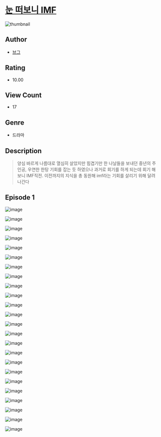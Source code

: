# [눈 떠보니 IMF](https://comic.naver.com/challenge/list?titleId=811333)
![thumbnail](https://image-comic.pstatic.net/user_contents_data/challenge_comic/2023/05/25/189543/upload_3616780153989247024_480x623.jpeg)

## Author
- [브그](https://comic.naver.com/artistTitle?id=189543)

## Rating
- 10.00

## View Count
- 17

## Genre
- 드라마

## Description
> 양심 바르게 나름대로 열심히 살았지만 힘겹기만 한 나날들을 보내던 중년의 주인공, 우연한 한탕 기회를 잡는 듯 하였으나 과거로 회기를 하게 되는데 회기 해 보니 IMF직전. 이전까지의 지식을 총 동원해 imf라는 기회를 살리기 위해 달려 나간다


## Episode 1
![image](https://image-comic.pstatic.net/user_contents_data/challenge_comic/2023/05/25/189543/upload_3617294536435589681.jpeg)

![image](https://image-comic.pstatic.net/user_contents_data/challenge_comic/2023/05/25/189543/upload_7365408712887264824.jpeg)

![image](https://image-comic.pstatic.net/user_contents_data/challenge_comic/2023/05/25/189543/upload_7090181358059021113.jpeg)

![image](https://image-comic.pstatic.net/user_contents_data/challenge_comic/2023/05/25/189543/upload_3834871387066294578.jpeg)

![image](https://image-comic.pstatic.net/user_contents_data/challenge_comic/2023/05/25/189543/upload_3832626372592821048.jpeg)

![image](https://image-comic.pstatic.net/user_contents_data/challenge_comic/2023/05/25/189543/upload_7149576997565392225.jpeg)

![image](https://image-comic.pstatic.net/user_contents_data/challenge_comic/2023/05/25/189543/upload_4122260846554723892.jpeg)

![image](https://image-comic.pstatic.net/user_contents_data/challenge_comic/2023/05/25/189543/upload_3631366077641471028.jpeg)

![image](https://image-comic.pstatic.net/user_contents_data/challenge_comic/2023/05/25/189543/upload_3486685727686944053.jpeg)

![image](https://image-comic.pstatic.net/user_contents_data/challenge_comic/2023/05/25/189543/upload_7364340184367838006.jpeg)

![image](https://image-comic.pstatic.net/user_contents_data/challenge_comic/2023/05/25/189543/upload_3991657337876537699.jpeg)

![image](https://image-comic.pstatic.net/user_contents_data/challenge_comic/2023/05/25/189543/upload_3617856370455688549.jpeg)

![image](https://image-comic.pstatic.net/user_contents_data/challenge_comic/2023/05/25/189543/upload_3846415154677037104.jpeg)

![image](https://image-comic.pstatic.net/user_contents_data/challenge_comic/2023/05/25/189543/upload_3918806991596053350.jpeg)

![image](https://image-comic.pstatic.net/user_contents_data/challenge_comic/2023/05/25/189543/upload_4063764624638883381.jpeg)

![image](https://image-comic.pstatic.net/user_contents_data/challenge_comic/2023/05/25/189543/upload_7077186234374961250.jpeg)

![image](https://image-comic.pstatic.net/user_contents_data/challenge_comic/2023/05/25/189543/upload_7161906723494900017.jpeg)

![image](https://image-comic.pstatic.net/user_contents_data/challenge_comic/2023/05/25/189543/upload_7233967595327730739.jpeg)

![image](https://image-comic.pstatic.net/user_contents_data/challenge_comic/2023/05/25/189543/upload_3774354472541107811.jpeg)

![image](https://image-comic.pstatic.net/user_contents_data/challenge_comic/2023/05/25/189543/upload_4063708540952404580.jpeg)

![image](https://image-comic.pstatic.net/user_contents_data/challenge_comic/2023/05/25/189543/upload_7003151521683629622.jpeg)

![image](https://image-comic.pstatic.net/user_contents_data/challenge_comic/2023/05/25/189543/upload_3631701627081483620.jpeg)

![image](https://image-comic.pstatic.net/user_contents_data/challenge_comic/2023/05/25/189543/upload_7220227020007039844.jpeg)

![image](https://image-comic.pstatic.net/user_contents_data/challenge_comic/2023/05/25/189543/upload_7075263205737904435.jpeg)

